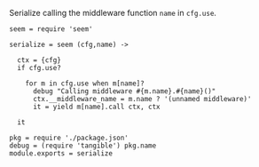 Serialize calling the middleware function `name` in `cfg.use`.

    seem = require 'seem'

    serialize = seem (cfg,name) ->

      ctx = {cfg}
      if cfg.use?

        for m in cfg.use when m[name]?
          debug "Calling middleware #{m.name}.#{name}()"
          ctx.__middleware_name = m.name ? '(unnamed middleware)'
          it = yield m[name].call ctx, ctx

      it

    pkg = require './package.json'
    debug = (require 'tangible') pkg.name
    module.exports = serialize
